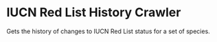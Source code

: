 # IUCN Red List History Crawler
Gets the history of changes to IUCN Red List status for a set of species.
